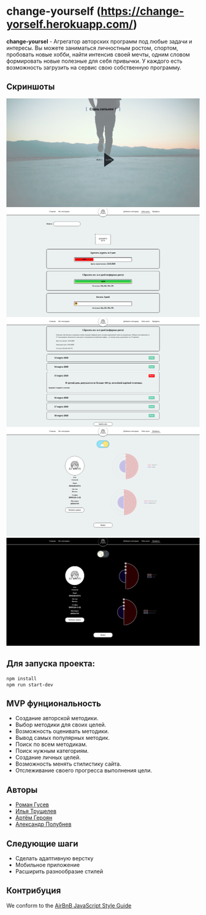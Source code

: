 # change-yourself (https://change-yorself.herokuapp.com/)
**change-yoursel** - Агрегатор авторских программ под любые задачи и интересы. Вы можете заниматься личностным ростом, спортом, пробовать новые хобби, найти интенсив своей мечты, одним словом формировать новые полезные для себя привычки. У каждого есть возможность загрузить на сервис свою собственную программу.
## Скриншоты
![Страница авторизации](/preview_1.png)
![Список целей пользователя](/preview_2.png)
![Подробная информация о цели](/preview_3.png)
![Светлая тема](/preview_4.png)
![Темная тема](/preview_5.png)

## Для запуска проекта:
```
npm install
npm run start-dev
```
## MVP фунциональность
* Создание авторской методики.
* Выбор методики для своих целей.
* Возможность оценивать методики.
* Вывод самых популярных методик.
* Поиск по всем методикам.
* Поиск нужным категориям.
* Создание личных целей.
* Возможность менять стилистику сайта.
* Отслеживание своего прогресса выполнения цели.
## Авторы
- [Роман Гусев](https://github.com/gusevroman)
- [Илья Трущелев](https://github.com/truschelev-ilya)
- [Артём Героян](https://github.com/artemmartov)
- [Александр Полубнев](https://github.com/alexpolubnev)
## Следующие шаги
- Сделать адаптивную верстку
- Мобильное приложение
- Расширить разнообразие стилей
## Контрибуция
We conform to the [AirBnB JavaScript Style Guide](http://airbnb.io/projects/javascript)

